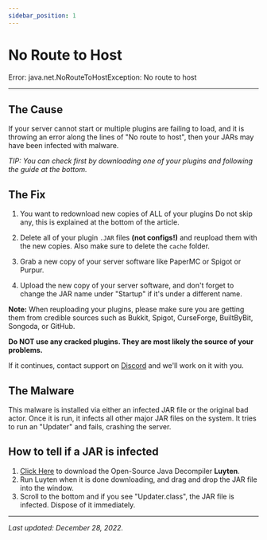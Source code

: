 ```yaml
---
sidebar_position: 1
---
```


# No Route to Host
Error: java.net.NoRouteToHostException: No route to host

---

## The Cause
If your server cannot start or multiple plugins are failing to load, and it is throwing an error along the lines of "No route to host", then your JARs may have been infected with malware.

*TIP: You can check first by downloading one of your plugins and following the guide at the bottom.*


## The Fix
1. You want to redownload new copies of ALL of your plugins Do not skip any, this is explained at the bottom of the article.

2. Delete all of your plugin `.JAR` files **(not configs!)** and reupload them with the new copies. Also make sure to delete the `cache` folder.

3. Grab a new copy of your server software like PaperMC or Spigot or Purpur.

4. Upload the new copy of your server software, and don't forget to change the JAR name under "Startup" if it's under a different name.


**Note:** When reuploading your plugins, please make sure you are getting them from credible sources such as Bukkit, Spigot, CurseForge, BuiltByBit, Songoda, or GitHub. 

**Do NOT use any cracked plugins. They are most likely the source of your problems.**

If it continues, contact support on [Discord](https://discord.gg/rdDaUW3Wt6) and we'll work on it with you.


## The Malware
This malware is installed via either an infected JAR file or the original bad actor. Once it is run, it infects all other major JAR files on the system. It tries to run an "Updater" and fails, crashing the server.

## How to tell if a JAR is infected
1. [Click Here](https://github.com/deathmarine/Luyten/releases/tag/v0.5.4_Rebuilt_with_Latest_depenencies) to download the Open-Source Java Decompiler **Luyten**.
2. Run Luyten when it is done downloading, and drag and drop the JAR file into the window.
3. Scroll to the bottom and if you see "Updater.class", the JAR file is infected. Dispose of it immediately.


---

*Last updated: December 28, 2022.*